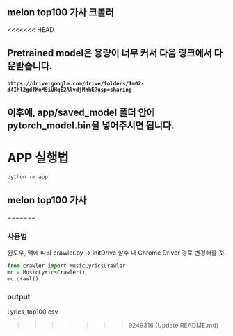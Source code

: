 ## melon top100 가사 크롤러

<<<<<<< HEAD
## Pretrained model은 용량이 너무 커서 다음 링크에서 다운받습니다.
#### `https://drive.google.com/drive/folders/1m02-d4Ihl2gdfKoM9iUHqE2AlvdjMhhE?usp=sharing`

## 이후에, app/saved_model 폴더 안에 pytorch_model.bin을 넣어주시면 됩니다.

# APP 실행법
`python -m app`

## melon top100 가사
=======
### 사용법

윈도우, 맥에 따라 crawler.py -> initDrive 함수 내 Chrome Driver 경로 변경해줄 것.

```python
from crawler import MusicLyricsCrawler
mc = MusicLyricsCrawler()
mc.crawl()
```

### output

Lyrics_top100.csv
>>>>>>> 9249316 (Update README.md)
